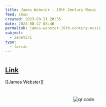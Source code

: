 ```yaml
---
title: James Webster - 19th Century Music
feed: show
created: 2023-08-21 20:35
date: 2023-08-27 08:46
permalink: james-webster-19th-century-music
subject:
  - zenetöri
type:
  - forrás
---
```

#
## [Link](https://www.jstor.org/stable/10.1525/ncm.2001.25.2-3.108)

[[James Webster]]



#
<p style="text-align: center;"><img src="https://chart.googleapis.com/chart?cht=qr&chl=https://notes.andrasdenes.com/james-webster-19th-century-music&chs=180x180&choe=UTF-8&chld=L|2" alt="qr code"></p>

